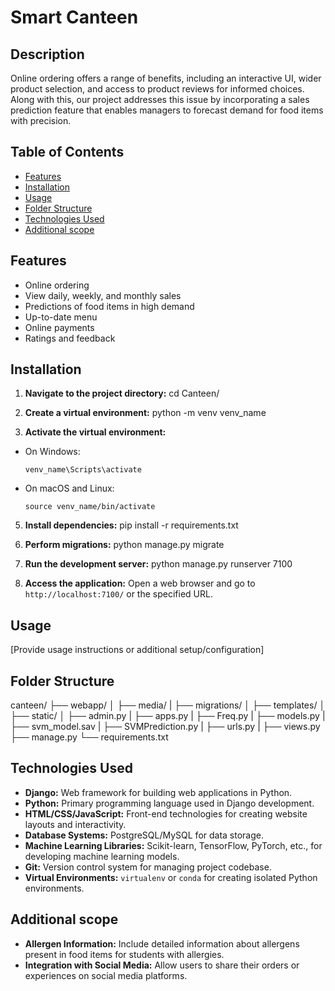 # Smart Canteen

## Description
Online ordering offers a range of benefits, including an interactive UI, wider product
selection, and access to product reviews for informed choices. Along with this, our project
addresses this issue by incorporating a sales prediction feature that enables managers to
forecast demand for food items with precision.

## Table of Contents
- [Features](#features)
- [Installation](#installation)
- [Usage](#usage)
- [Folder Structure](#folder-structure)
- [Technologies Used](#technologies-used)
- [Additional scope](#Additional-scope)

## Features
- Online ordering
- View daily, weekly, and monthly sales
- Predictions of food items in high demand
- Up-to-date menu
- Online payments
- Ratings and feedback

## Installation
1. **Navigate to the project directory:**
cd Canteen/

2. **Create a virtual environment:**
python -m venv venv_name

3. **Activate the virtual environment:**
- On Windows:
  ```
  venv_name\Scripts\activate
  ```
- On macOS and Linux:
  ```
  source venv_name/bin/activate
  ```
5. **Install dependencies:**
pip install -r requirements.txt

6. **Perform migrations:**
python manage.py migrate

7. **Run the development server:**
python manage.py runserver 7100

8. **Access the application:**
Open a web browser and go to `http://localhost:7100/` or the specified URL.

## Usage
[Provide usage instructions or additional setup/configuration]

## Folder Structure
canteen/
├── webapp/
│   ├── media/
|   ├── migrations/
│   ├── templates/
│   ├── static/
│   ├── admin.py
|   ├── apps.py
|   ├── Freq.py
|   ├── models.py
|   ├── svm_model.sav
|   ├── SVMPrediction.py
|   ├── urls.py
|   ├── views.py
├── manage.py
└── requirements.txt




## Technologies Used
- **Django:** Web framework for building web applications in Python.
- **Python:** Primary programming language used in Django development.
- **HTML/CSS/JavaScript:** Front-end technologies for creating website layouts and interactivity.
- **Database Systems:** PostgreSQL/MySQL for data storage.
- **Machine Learning Libraries:** Scikit-learn, TensorFlow, PyTorch, etc., for developing machine learning models.
- **Git:** Version control system for managing project codebase.
- **Virtual Environments:** `virtualenv` or `conda` for creating isolated Python environments.


## Additional scope
- **Allergen Information:** Include detailed information about allergens present in food items for students with allergies.
- **Integration with Social Media:** Allow users to share their orders or experiences on social media platforms.
